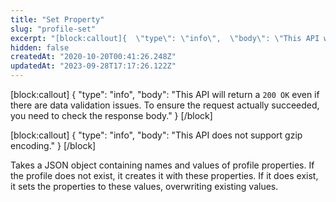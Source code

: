 ```yaml
---
title: "Set Property"
slug: "profile-set"
excerpt: "[block:callout]{  \"type\": \"info\",  \"body\": \"This API will return a `200 OK` even if there are data validation issues. To ensure the request actually succeeded, you need to check the response body.\"}[/block] [block:callout]{  \"type\": \"info\",  \"body\": \"This API does not support gzip encoding.\"}[/block] Takes a JSON object containing names and values of profile properties. If the profile does not exist, it creates it with these properties. If it does exist, it sets the properties to these values, overwriting existing values."
hidden: false
createdAt: "2020-10-20T00:41:26.248Z"
updatedAt: "2023-09-28T17:17:26.122Z"
---
```


[block:callout]
{
    "type": "info",
    "body": "This API will return a `200 OK` even if there are data validation issues. To ensure the request actually succeeded, you need to check the response body."
}
[/block]

[block:callout]
{
    "type": "info",
    "body": "This API does not support gzip encoding."
}
[/block] 

Takes a JSON object containing names and values of profile properties. If the profile does not exist, it creates it with these properties. If it does exist, it sets the properties to these values, overwriting existing values.
